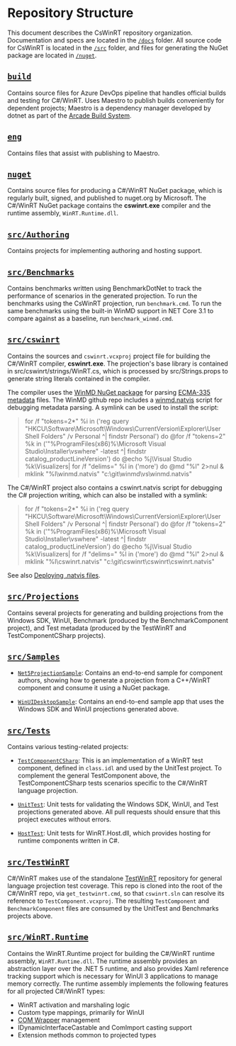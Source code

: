 # Repository Structure

This document describes the CsWinRT repository organization. Documentation and specs are located in the [`/docs`](.) folder. All source code for CsWinRT is located in the [`/src`](../src) folder, and files for generating the NuGet package are located in [`/nuget`](../nuget).

## [`build`](../build)

Contains source files for Azure DevOps pipeline that handles official builds and testing for C#/WinRT. Uses Maestro to publish builds conveniently for dependent projects; Maestro is a dependency manager 
developed by dotnet as part of the [Arcade Build System](https://github.com/dotnet/arcade).

## [`eng`](../eng)

Contains files that assist with publishing to Maestro.

## [`nuget`](../nuget)

Contains source files for producing a C#/WinRT NuGet package, which is regularly built, signed, and published to nuget.org by Microsoft.  The C#/WinRT NuGet package contains the **cswinrt.exe** compiler and the runtime assembly, `WinRT.Runtime.dll`.

## [`src/Authoring`](../src/Authoring)

Contains projects for implementing authoring and hosting support.

## [`src/Benchmarks`](../src/Benchmarks)

Contains benchmarks written using BenchmarkDotNet to track the performance of scenarios in the generated projection.  To run the benchmarks using the CsWinRT projection, run `benchmark.cmd`.  To run the same benchmarks using the built-in WinMD support in NET Core 3.1 to compare against as a baseline, run `benchmark_winmd.cmd`.

## [`src/cswinrt`](../src/cswinrt) 

Contains the sources and `cswinrt.vcxproj` project file for building the C#/WinRT compiler, **cswinrt.exe**.  The projection's base library is contained in src/cswinrt/strings/WinRT.cs, which is processed by src/Strings.props to generate string literals contained in the compiler.

The compiler uses the [WinMD NuGet package](http://aka.ms/winmd/nuget) for parsing [ECMA-335 metadata](http://www.ecma-international.org/publications/standards/Ecma-335.htm) files.  The WinMD github repo includes a [winmd.natvis](https://github.com/microsoft/winmd/blob/master/vs/winmd.natvis) script for debugging metadata parsing.  A symlink can be used to install the script:
  > for /f "tokens=2*" %i in ('reg query "HKCU\Software\Microsoft\Windows\CurrentVersion\Explorer\User Shell Folders" /v Personal ^| findstr Personal') do @for /f "tokens=2" %k in ('"%ProgramFiles(x86)%\Microsoft Visual Studio\Installer\vswhere" -latest ^| findstr catalog_productLineVersion') do @echo %j\Visual Studio %k\Visualizers| for /f "delims=" %l in ('more') do @md "%l" 2>nul & mklink "%l\winmd.natvis" "c:\git\winmd\vs\winmd.natvis" 
  
The C#/WinRT project also contains a cswinrt.natvis script for debugging the C# projection writing, which can also be installed with a symlink:
> for /f "tokens=2*" %i in ('reg query "HKCU\Software\Microsoft\Windows\CurrentVersion\Explorer\User Shell Folders" /v Personal ^| findstr Personal') do @for /f "tokens=2" %k in ('"%ProgramFiles(x86)%\Microsoft Visual Studio\Installer\vswhere" -latest ^| findstr catalog_productLineVersion') do @echo %j\Visual Studio %k\Visualizers| for /f "delims=" %l in ('more') do @md "%l" 2>nul & mklink "%l\cswinrt.natvis" "c:\git\cswinrt\cswinrt\cswinrt.natvis"

See also [Deploying .natvis files](https://docs.microsoft.com/en-us/visualstudio/debugger/create-custom-views-of-native-objects?view=vs-2015#BKMK_natvis_location).

## [`src/Projections`](../src/Projections) 

Contains several projects for generating and building projections from the Windows SDK, WinUI, Benchmark (produced by the BenchmarkComponent project), and Test metadata (produced by the TestWinRT and TestComponentCSharp projects).

## [`src/Samples`](../src/Samples) 

- [`Net5ProjectionSample`](../src/Samples/Net5ProjectionSample): Contains an end-to-end sample for component authors, showing how to generate a projection from a C++/WinRT component and consume it using a NuGet package.

- [`WinUIDesktopSample`](../src/Samples/WinUIDesktopSample): Contains an end-to-end sample app that uses the Windows SDK and WinUI projections generated above.

## [`src/Tests`](../src/Tests)

Contains various testing-related projects:

- [`TestComponentCSharp`](../src/Tests/TestComponentCSharp): This is an implementation of a WinRT test component, defined in `class.idl` and used by the UnitTest project.  To complement the general TestComponent above, the TestComponentCSharp  tests scenarios specific to the C#/WinRT language projection.

- [`UnitTest`](../src/Tests/UnitTest): Unit tests for validating the Windows SDK, WinUI, and Test projections generated above.  All pull requests should ensure that this project executes without errors.

- [`HostTest`](../src/Tests/HostTest): Unit tests for WinRT.Host.dll, which provides hosting for runtime components written in C#.

## [`src/TestWinRT`](https://github.com/microsoft/TestWinRT/)

C#/WinRT makes use of the standalone [TestWinRT](https://github.com/microsoft/TestWinRT/) repository for general language projection test coverage.  This repo is cloned into the root of the C#/WinRT repo, via `get_testwinrt.cmd`, so that `cswinrt.sln` can resolve its reference to `TestComponent.vcxproj`.  The resulting `TestComponent` and `BenchmarkComponent` files are consumed by the UnitTest and Benchmarks projects above.

## [`src/WinRT.Runtime`](../src/WinRT.Runtime) 

Contains the WinRT.Runtime project for building the C#/WinRT runtime assembly, `WinRT.Runtime.dll`. The runtime assembly provides an abstraction layer over the .NET 5 runtime, and also provides Xaml reference tracking support which is necessary for WinUI 3 applications to manage memory correctly. The runtime assembly implements the following features for all projected C#/WinRT types:

- WinRT activation and marshaling logic
- Custom type mappings, primarily for WinUI
- [COM Wrapper](https://docs.microsoft.com/dotnet/api/system.runtime.interopservices.comwrappers?view=net-5.0) management
- IDynamicInterfaceCastable and ComImport casting support
- Extension methods common to projected types


